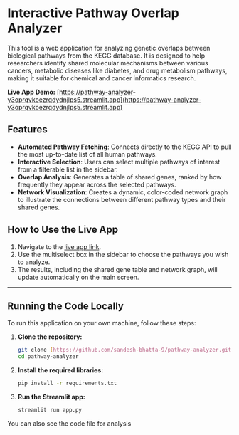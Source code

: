 # Interactive Pathway Overlap Analyzer

This tool is a web application for analyzing genetic overlaps between biological pathways from the KEGG database. It is designed to help researchers identify shared molecular mechanisms between various cancers, metabolic diseases like diabetes, and drug metabolism pathways, making it suitable for chemical and cancer informatics research.

**Live App Demo:** [https://pathway-analyzer-y3oprqvkoezrqdydnjlps5.streamlit.app](https://pathway-analyzer-y3oprqvkoezrqdydnjlps5.streamlit.app)

## Features

-   **Automated Pathway Fetching**: Connects directly to the KEGG API to pull the most up-to-date list of all human pathways.
-   **Interactive Selection**: Users can select multiple pathways of interest from a filterable list in the sidebar.
-   **Overlap Analysis**: Generates a table of shared genes, ranked by how frequently they appear across the selected pathways.
-   **Network Visualization**: Creates a dynamic, color-coded network graph to illustrate the connections between different pathway types and their shared genes.



## How to Use the Live App

1.  Navigate to the [live app link](https://pathway-analyzer-y3oprqvkoezrqdydnjlps5.streamlit.app).
2.  Use the multiselect box in the sidebar to choose the pathways you wish to analyze.
3.  The results, including the shared gene table and network graph, will update automatically on the main screen.

---

## Running the Code Locally

To run this application on your own machine, follow these steps:

1.  **Clone the repository:**
    ```bash
    git clone [https://github.com/sandesh-bhatta-9/pathway-analyzer.git](https://github.com/sandesh-bhatta-9/pathway-analyzer.git)
    cd pathway-analyzer
    ```

2.  **Install the required libraries:**
    ```bash
    pip install -r requirements.txt
    ```

3.  **Run the Streamlit app:**
    ```bash
    streamlit run app.py
    ```
You can also see the code file for analysis
